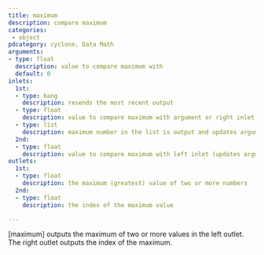 ```yaml
---
title: maximum
description: compare maximum
categories:
 - object
pdcategory: cyclone, Data Math
arguments:
- type: float
  description: value to compare maximum with
  default: 0
inlets:
  1st:
  - type: bang
    description: resends the most recent output
  - type: float
    description: value to compare maximum with argument or right inlet
  - type: list
    description: maximum number in the list is output and updates argument
  2nd:
  - type: float
    description: value to compare maximum with left inlet (updates argument)
outlets:
  1st:
  - type: float
    description: the maximum (greatest) value of two or more numbers
  2nd:
  - type: float
    description: the index of the maximum value

---
```


[maximum] outputs the maximum of two or more values in the left outlet. The right outlet outputs the index of the maximum.

